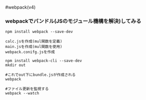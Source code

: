 #webpack(v4)


### webpackでバンドル(JSのモジュール機構を解決)してみる

```
npm install webpack --save-dev

calc.jsを作成(mul関数を定義)
main.jsを作成(mul関数を使用)
webpack.conifg.jsを作成

npm install webpack-cli --save-dev
mkdir out

#これでout下にbundle.jsが作成される
webpack

#ファイル更新を監視する
webpack --watch
```